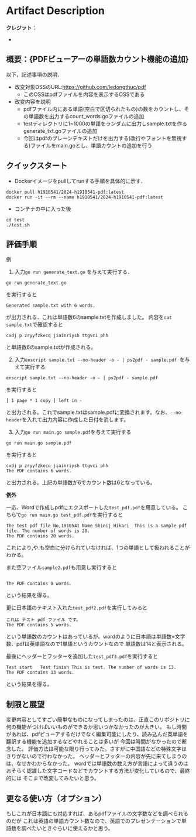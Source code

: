 # Artifact Description

**クレジット**：

* 

## 概要：{PDFビューアーの単語数カウント機能の追加}

以下，記述事項の説明．

* 改変対象OSSのURL:https://github.com/ledongthuc/pdf
  + このOSSはpdfファイルを内容を表示するOSSである
* 改変内容を説明
  + pdfファイル内にある単語(空白で区切られたもの)の数をカウントし、その単語数を出力するcount_words.goファイルの追加
  + testディレクトリに1~1000の単語をランダムに出力しsample.txtを作るgenerate_txt.goファイルの追加
  + 今回はpdfのプレーンテキストだけを出力する(改行やフォントを無視する)ファイルをmain.goとし、単語カウントの追加を行う
  

## クイックスタート

* Dockerイメージをpullしてrunする手順を具体的に示す．

```
docker pull h1910541/2024-h1910541-pdf:latest
docker run -it --rm --name h1910541/2024-h1910541-pdf:latest
```

* コンテナの中に入った後
```
cd test
./test.sh
```

## 評価手順

例
1. 入力`go run generate_text.go` を与えて実行する．

```
go run generate_text.go
```

を実行すると

```
Generated sample.txt with 6 words.
```

が出力される．これは単語数6のsample.txtを作成しました。
内容を`cat sample.txt`で確認すると

```
cxdj p zryyfzkecq jiainriysh ttgvci phh
```
と単語数6のsample.txtが作成される。

2. 入力`enscript sample.txt --no-header -o - | ps2pdf - sample.pdf `を与えて実行する

```
enscript sample.txt --no-header -o - | ps2pdf - sample.pdf 
```
を実行すると
```
[ 1 page * 1 copy ] left in -
```
と出力される。これでsample.txtはsample.pdfに変換されます。なお、`--no-header`を入れて出力内容に作成した日付を消します。

3. 入力`go run main.go sample.pdf`を与えて実行する

```
go run main.go sample.pdf 
```
を実行すると
```
cxdj p zryyfzkecq jiainriysh ttgvci phh
The PDF contains 6 words.
```
と出力される。上記の単語数が6でカウント数は6となっている。

**例外**

一応、Wordで作成しpdfにエクスポートした`test_pdf.pdf`を用意している。
こちらで`go run main.go test_pdf.pdf`を実行すると

```
The test pdf file No,1910541 Name Shinij Hikari  This is a sample pdf file. The number of words is 20. 
The PDF contains 20 words.
```
これにより,や.も空白に分けられていなければ、1つの単語として扱われることがわかる。

また空ファイル`sample2.pdf`も用意し実行すると

```

The PDF contains 0 words.
```
という結果を得る。

更に日本語のテキスト入れた`test_pdf2.pdf`を実行してみると

```
これは テスト pdf ファイル です。 
The PDF contains 5 words.
```
という単語数のカウントはあっているが、wordのように日本語は単語数=文字数、pdfは英単語なので1単語というカウントなので
単語数は14と表示される。

最後にヘッダーとフッターを追加した`test_pdf3.pdf`を実行すると

```
Test start   Test finish This is test. The number of words is 13.  
The PDF contains 13 words.
```
という結果を得る。

## 制限と展望

変更内容としてすごい簡単なものになってしまったのは、正直このリポジトリに何の機能がつけばいいものができるか思いつかなかったのが大きい。
もし時間があれば、pdfビューアするだけでなく編集可能にしたり、読み込んだ英単語を翻訳する機能を追加するなどやれることは多いが
今回は時間がなかったので断念した。
評価方法は可能な限り行ってみた。さすがに中国語などの特殊文字はきりがないので行わなかった。
ヘッダーとフッターの内容が先に来てしまうのは、なぜかわからなかった。
wordでは単語数の数え方が言語によって違うのはおそらく認識した文字コードなどでカウントする方法が変化しているので、最終的には
そこまで改変してみたいと思う。


## 更なる使い方（オプション）

もしこれが日本語にも対応すれば、あるpdfファイルの文字数などを調べられるのだが
これは英語の単語カウント数なので、英語でのプレゼンテーションで単語数を調べたいときぐらいに使えるかと思う。
